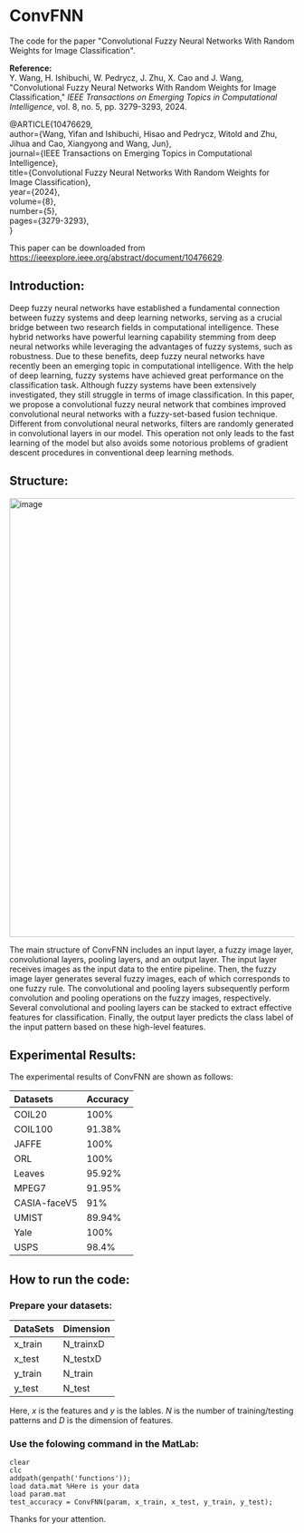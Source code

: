 # ConvFNN
The code for the paper "Convolutional Fuzzy Neural Networks With Random Weights for Image Classification".

**Reference:**    
Y. Wang, H. Ishibuchi, W. Pedrycz, J. Zhu, X. Cao and J. Wang, "Convolutional Fuzzy Neural Networks With Random Weights for Image Classification," *IEEE Transactions on Emerging Topics in Computational Intelligence*, vol. 8, no. 5, pp. 3279-3293, 2024.

@ARTICLE{10476629,  
  author={Wang, Yifan and Ishibuchi, Hisao and Pedrycz, Witold and Zhu, Jihua and Cao, Xiangyong and Wang, Jun},   
  journal={IEEE Transactions on Emerging Topics in Computational Intelligence},    
  title={Convolutional Fuzzy Neural Networks With Random Weights for Image Classification},    
  year={2024},   
  volume={8},   
  number={5},   
  pages={3279-3293},   
}

This paper can be downloaded from https://ieeexplore.ieee.org/abstract/document/10476629.

## Introduction:
Deep fuzzy neural networks have established a fundamental connection between fuzzy systems and deep learning networks, serving as a crucial bridge between two research fields in computational intelligence. These hybrid networks have powerful learning capability stemming from deep neural networks while leveraging the advantages of fuzzy systems, such as robustness. Due to these benefits, deep fuzzy neural networks have recently been an emerging topic in computational intelligence. With the help of deep learning, fuzzy systems have achieved great performance on the classification task. Although fuzzy systems have been extensively investigated, they still struggle in terms of image classification. In this paper, we propose a convolutional fuzzy neural network that combines improved convolutional neural networks with a fuzzy-set-based fusion technique. Different from convolutional neural networks, filters are randomly generated in convolutional layers in our model. This operation not only leads to the fast learning of the model but also avoids some notorious problems of gradient descent procedures in conventional deep learning methods.

## Structure:
<img width="1453" height="774" alt="image" src="https://github.com/user-attachments/assets/66bcb337-876d-43ac-980d-894032e79fef" />

The main structure of ConvFNN includes an input layer, a fuzzy image layer, convolutional layers, pooling layers, and an output layer. The input layer receives images as
the input data to the entire pipeline. Then, the fuzzy image layer generates several fuzzy images, each of which corresponds to one fuzzy rule. The convolutional and pooling layers subsequently perform convolution and pooling operations on the fuzzy images, respectively. Several convolutional and pooling layers can be stacked to extract effective features for classification. Finally, the output layer predicts the class label of the input pattern based on these high-level features.

## Experimental Results:   
The experimental results of ConvFNN are shown as follows:   

| Datasets | Accuracy |
|:-------|:--------|
|COIL20|100%|
|COIL100|91.38%|
|JAFFE|100%|
|ORL|100%|
|Leaves|95.92%|
|MPEG7|91.95%|
|CASIA-faceV5|91%|
|UMIST|89.94%|
|Yale|100%|
|USPS|98.4%|

## How to run the code:   
### Prepare your datasets: 
| DataSets | Dimension |
|:-------|:--------|
|x_train|N_trainxD|
|x_test|N_testxD|
|y_train|N_train|
|y_test|N_test|

Here, $x$ is the features and $y$ is the lables. $N$ is the number of training/testing patterns and $D$ is the dimension of features.

### Use the folowing command in the MatLab:  
```
clear
clc
addpath(genpath('functions'));
load data.mat %Here is your data
load param.mat
test_accuracy = ConvFNN(param, x_train, x_test, y_train, y_test);
```

Thanks for your attention.


